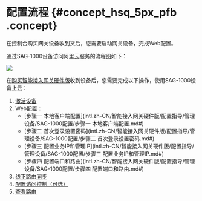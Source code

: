 # 配置流程 {#concept_hsq_5px_pfb .concept}

在控制台购买网关设备收到货后，您需要启动网关设备，完成Web配置。

通过SAG-1000设备访问阿里云服务的流程图如下：

![](http://static-aliyun-doc.oss-cn-hangzhou.aliyuncs.com/assets/img/40325/156384895321211_zh-CN.png)

在[购买智能接入网关硬件版](../../../../intl.zh-CN/购买指南/购买智能接入网关硬件版.md#)收到设备后，您需要完成以下操作，使用SAG-1000设备上云：

1.  [激活设备](../../../../intl.zh-CN/智能接入网关硬件版/SAG-1000设备管理/激活设备.md#)
2.  Web配置：
    -   [步骤一 本地客户端配置](intl.zh-CN/智能接入网关硬件版/配置指导/管理设备/SAG-1000配置/步骤一 本地客户端配置.md#)
    -   [步骤二 首次登录设置密码](intl.zh-CN/智能接入网关硬件版/配置指导/管理设备/SAG-1000配置/步骤二 首次登录设置密码.md#)
    -   [步骤三 配置业务IP和管理IP](intl.zh-CN/智能接入网关硬件版/配置指导/管理设备/SAG-1000配置/步骤三 配置业务IP和管理IP.md#)
    -   [步骤四 配置端口和路由](intl.zh-CN/智能接入网关硬件版/配置指导/管理设备/SAG-1000配置/步骤四 配置端口和路由.md#)
3.  [线下路由同步](intl.zh-CN/智能接入网关硬件版/配置指导/配置网络/线下路由同步.md#)
4.  [配置访问控制（可选）](../../../../intl.zh-CN/智能接入网关硬件版/SAG-1000设备管理/配置访问控制（可选）.md#)
5.  [查看路由](../../../../intl.zh-CN/智能接入网关硬件版/SAG-1000设备管理/查看路由.md#)

